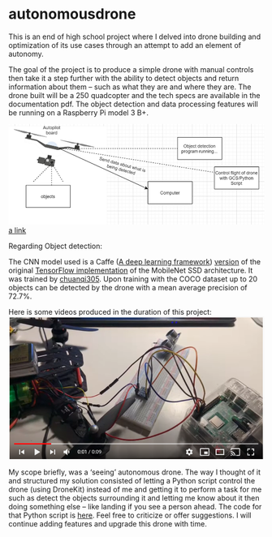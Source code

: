 # autonomousdrone

This is an end of high school project where I delved into drone building and optimization of its use cases through an attempt to add an element of autonomy.

The goal of the project is to produce a simple drone with manual controls then take it a step further with the ability to detect objects and return information about them – such as what they are and where they are. The drone built will be a 250 quadcopter and the tech specs are available in the documentation pdf. The object detection and data processing features will be running on a Raspberry Pi model 3 B+.

![Here is an idea of the scope that the system currently covers:](https://github.com/selin-k/autonomousdrone/blob/main/Picture1.png)
[a link](https://github.com/user/repo/blob/branch/other_file.md)

Regarding Object detection:

The CNN model used is a Caffe ([A deep learning framework](https://github.com/BVLC/caffe/)) [version](https://github.com/Zehaos/MobileNet) of the original [TensorFlow implementation](https://github.com/tensorflow/models/blob/master/research/slim/nets/mobilenet_v1.md) of the MobileNet SSD architecture. It was trained by [chuanqi305](https://github.com/chuanqi305/MobileNet-SSD). Upon training with the COCO dataset up to 20 objects can be detected by the drone with a mean average precision of 72.7%.

Here is some videos produced in the duration of this project:
[![autonomous-drone](https://github.com/selin-k/autonomousdrone/blob/main/Capture.PNG)](https://youtube.com/playlist?list=PL0nruMdk2V1aes5Wy8y1fI9kRXtD_ExmT)

My scope briefly, was a ‘seeing’ autonomous drone. The way I thought of it and structured my solution consisted of letting a Python script control the drone (using DroneKit) instead of me and getting it to perform a task for me such as detect the objects surrounding it and letting me know about it then doing something else – like landing if you see a person ahead.
The code for that Python script is [here](https://github.com/selin-k/autonomousdrone/blob/main/code/object-detection.py).
Feel free to criticize or offer suggestions. I will continue adding features and upgrade this drone with time.
